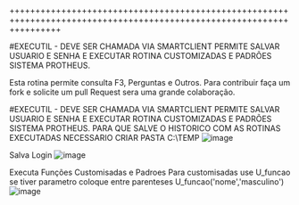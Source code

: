 ++++++++++++++++++++++++++++++++++++++++++++++++++++++++++++++++++++++++++++++++++++++++++++++++++++++++++++++++++++++

#EXECUTIL - DEVE SER CHAMADA VIA SMARTCLIENT 
PERMITE SALVAR USUARIO E SENHA E EXECUTAR ROTINA CUSTOMIZADAS E PADRÕES 
SISTEMA PROTHEUS.

Esta rotina permite consulta F3, Perguntas e Outros.
Para contribuir faça um fork e solicite um pull Request sera uma grande colaboração.

#EXECUTIL - DEVE SER CHAMADA VIA SMARTCLIENT 
PERMITE SALVAR USUARIO E SENHA E EXECUTAR ROTINA CUSTOMIZADAS E PADRÕES 
SISTEMA PROTHEUS.
PARA QUE SALVE O HISTORICO COM AS ROTINAS EXECUTADAS NECESSARIO CRIAR PASTA C:\TEMP
![image](https://user-images.githubusercontent.com/15915765/144045582-729d7a43-37a1-4a7d-b7be-079b6f7d718e.png)

Salva Login 
![image](https://user-images.githubusercontent.com/15915765/144045704-c400aa80-a281-4de5-8620-4a5ae0c11c55.png)

Executa Funções Customisadas e Padroes
Para customisadas use U_funcao se tiver parametro coloque entre parenteses U_funcao('nome','masculino')
![image](https://user-images.githubusercontent.com/15915765/144045894-16abfe29-d0e4-49c6-98eb-e35d25222b50.png)